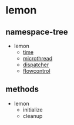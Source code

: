 lemon
====

namespace-tree
----
* lemon
  * [time](time/)
  * [microthread](microthread/)
  * [dispatcher](dispatcher/)
  * [flowcontrol](flowcontrol/)
  
methods
----
* lemon
  * initialize
  * cleanup
  
